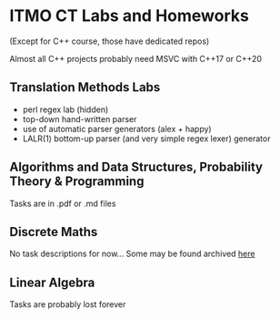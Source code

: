 # ITMO CT Labs and Homeworks

(Except for C++ course, those have dedicated repos)

Almost all C++ projects probably need MSVC with C++17 or C++20

## Translation Methods Labs
- perl regex lab (hidden)
- top-down hand-written parser
- use of automatic parser generators (alex + happy)
- LALR(1) bottom-up parser (and very simple regex lexer) generator

## Algorithms and Data Structures, Probability Theory & Programming
Tasks are in .pdf or .md files

## Discrete Maths
No task descriptions for now...
Some may be found archived [here](http://web.archive.org/web/*/https://neerc.ifmo.ru/teaching/*)

## Linear Algebra
Tasks are probably lost forever
